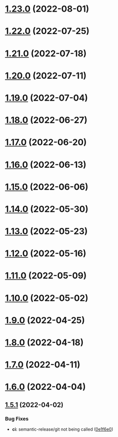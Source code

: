 # [1.23.0](https://github.com/fdebijl/pog/compare/v1.22.0...v1.23.0) (2022-08-01)

# [1.22.0](https://github.com/fdebijl/pog/compare/v1.21.0...v1.22.0) (2022-07-25)

# [1.21.0](https://github.com/fdebijl/pog/compare/v1.20.0...v1.21.0) (2022-07-18)

# [1.20.0](https://github.com/fdebijl/pog/compare/v1.19.0...v1.20.0) (2022-07-11)

# [1.19.0](https://github.com/fdebijl/pog/compare/v1.18.0...v1.19.0) (2022-07-04)

# [1.18.0](https://github.com/fdebijl/pog/compare/v1.17.0...v1.18.0) (2022-06-27)

# [1.17.0](https://github.com/fdebijl/pog/compare/v1.16.0...v1.17.0) (2022-06-20)

# [1.16.0](https://github.com/fdebijl/pog/compare/v1.15.0...v1.16.0) (2022-06-13)

# [1.15.0](https://github.com/fdebijl/pog/compare/v1.14.0...v1.15.0) (2022-06-06)

# [1.14.0](https://github.com/fdebijl/pog/compare/v1.13.0...v1.14.0) (2022-05-30)

# [1.13.0](https://github.com/fdebijl/pog/compare/v1.12.0...v1.13.0) (2022-05-23)

# [1.12.0](https://github.com/fdebijl/pog/compare/v1.11.0...v1.12.0) (2022-05-16)

# [1.11.0](https://github.com/fdebijl/pog/compare/v1.10.0...v1.11.0) (2022-05-09)

# [1.10.0](https://github.com/fdebijl/pog/compare/v1.9.0...v1.10.0) (2022-05-02)

# [1.9.0](https://github.com/fdebijl/pog/compare/v1.8.0...v1.9.0) (2022-04-25)

# [1.8.0](https://github.com/fdebijl/pog/compare/v1.7.0...v1.8.0) (2022-04-18)

# [1.7.0](https://github.com/fdebijl/pog/compare/v1.6.0...v1.7.0) (2022-04-11)

# [1.6.0](https://github.com/fdebijl/pog/compare/v1.5.1...v1.6.0) (2022-04-04)

## [1.5.1](https://github.com/fdebijl/pog/compare/v1.5.0...v1.5.1) (2022-04-02)


### Bug Fixes

* **ci:** semantic-release/git not being called ([0e1f6e0](https://github.com/fdebijl/pog/commit/0e1f6e0097c40369b07e001b92f05fdec31a7868))
